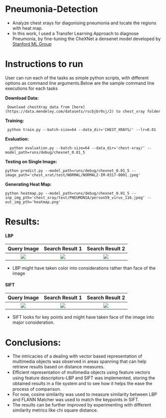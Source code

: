 # Pneumonia-Detection
* Analyze chest xrays for diagonising pneumonia and locate the regions with heat map.
* In this work, I used a Transfer Learning Approach to diagnose Pneumonia, by fine-tuning the CheXNet a densenet model developed by [Stanford ML Group](https://stanfordmlgroup.github.io/projects/chexnet/)


# Instructions to run
User can run each of the tasks as simple python scripts, with different options as command line arguments.Below are the sample command line executions for each tasks

 **Download Data:** 

     Download chestXray data from [here](https://data.mendeley.com/datasets/rscbjbr9sj/2) to chest_xray folder
     
 **Training:** 

     python train.py --batch-size=64 --data_dir='CHEST_XRAYS/' --lr=0.01

**Evaluation:** 

	  python evaluation.py --batch-size=64 --data_dir='chest-xray/' --model_path=runs/debug/chexnet_0.01_5

**Testing on Single Image:** 

    python predict.py --model_path=runs/debug/chexnet_0.01_5 --image_path='chest_xrat/test/NORMAL/NORMAL2-IM-0317-0001.jpeg'
 
 **Generating Heat Map:** 

    python heatmap.py --model_path=runs/debug/chexnet_0.01_5 --inp_img_pth='chest_xray/test/PNEUMONIA/person59_virus_116.jpeg' --out_img_pth='heatmap.png'

# Results:

#### LBP
Query Image            |  Search Result 1              | Search Result 2
:-------------------------:|:-------------------------:|:-------------------------:
![](queries/Hand_0008111.jpg)  |  ![](results/lbp/Hand_0008110.jpg)  |  ![](results/lbp/Hand_0008130.jpg)
* LBP might have taken color into considerations rather than face of the image
#### SIFT
Query Image            |  Search Result 1              | Search Result 2
:-------------------------:|:-------------------------:|:-------------------------:
![](queries/Hand_0008111.jpg)  |  ![](results/sift/Hand_0008110.jpg)  |  ![](results/sift/Hand_0011498.jpg)
* SIFT looks for key points and might have taken face of the image into major consideration.

# Conclusions:
* The intricacies of a dealing with vector based representation of multimedia objects was observed in areas spanning that can help retrieve results based on distance measures. 
* Eﬃcient representation of multimedia objects using feature vectors using feature descriptors-LBP and SIFT was implemented, storing the obtained results in a ﬁle system and to see how it helps the ease the process of comparison.
* For now, cosine similarity was used to measure similarity between LBP and FLANN Matcher was used to match the keypoints in SIFT.
* The results can be further improved by experimenting with different similarity metrics like chi square distance.
